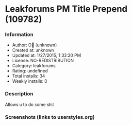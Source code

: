 # Leakforums PM Title Prepend (109782)

### Information
- Author: O (unknown)
- Created at: unknown
- Updated at: 1/27/2015, 1:33:20 PM
- License: NO-REDISTRIBUTION
- Category: leakforums
- Rating: undefined
- Total installs: 34
- Weekly installs: 0


### Description
Allows u to do some shit


### Screenshots (links to userstyles.org)



